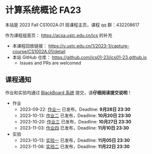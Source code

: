 # 计算系统概论 FA23

本站是 2023 Fall CS1002A.01 班课程主页，课程 qq 群：432208617

作为课程组首页： <https://acsa.ustc.edu.cn/ics> 的补充

- 本课程回放链接： <https://v.ustc.edu.cn/1/2023-1/capture-course/CS1002A.01/detail>
- 本站 GitHub 仓库： <https://github.com/ics01-23/ics01-23.github.io>
  - Issues and PRs are welcomed

## 课程通知

作业和实验均通过 [BlackBoard 系统](https://www.bb.ustc.edu.cn/) 提交，请**仔细阅读提交说明**！

- 作业
  - 2023-09-22: [作业一](./homework/hw1.html) 已发布，Deadline: **9月28日 23:30**
  - 2023-10-13: [作业二](./homework/hw2.html) 已发布，Deadline: **10月20日 23:30**
  - 2023-10-20: [作业三](./homework/hw3.html) 已发布，Deadline: **10月27日 23:30**
  - 2023-11-03: [作业四](./homework/hw4.html) 已发布，Deadline: **11月10日 23:30**
- 实验
  - 2023-10-13: [实验一](./labs/lab1.html) 已发布，Deadline: **11月05日 23:30**
  - 2023-11-06: [实验二](./labs/lab2.html) 已发布，Deadline: **11月22日 23:30**
